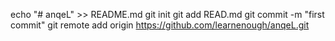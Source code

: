 echo "# anqeL" >> README.md
git init
git add READ.md
git commit -m "first commit"
git remote add origin https://github.com/learnenough/anqeL.git
